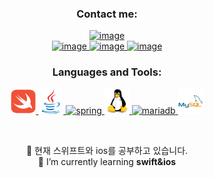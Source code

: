 <h3 align="center">Contact me:</h3>
<p align="center">
<a href="mailto:junu0516@kakao.com">
<img src="https://img.shields.io/badge/Gmail-junu0516@kakao.com-lightgray?style=flat-square&logo=Gmail&logoColor=white&labelColor=d14836&link=mailto:junu0516@kakao.com" alt="image"/>
</a>
   <br>
<a href="https://www.instagram.com/junu0516/">
<img src="https://img.shields.io/badge/Instagram-junu0516-lightgray?style=flat-square&logo=instagram&logoColor=white&labelColor=ff69b4&link=https://www.instagram.com/junu0516/" alt="image"/>
</a>
<a href="http://qr.kakao.com/talk/a1jeWLUbSSgUxwgu9EVSdXshY5g-">
<img src="https://img.shields.io/badge/Kakaotalk-junu0516-lightgray?style=flat-square&logo=kakaotalk&logoColor=white&labelColor=yellow&link=http://qr.kakao.com/talk/a1jeWLUbSSgUxwgu9EVSdXshY5g-" alt="image"/>
</a>
   <a href="https://www.linkedin.com/in/junu0516/">
<img src="https://img.shields.io/badge/LinkedIn-junu0516-lightgray?style=flat-square&logo=Linkedin&logoColor=white&labelColor=blue&link=https://www.linkedin.com/in/junu0516/" alt="image"/>
   </a>
</p>
<h3 align="center">Languages and Tools:</h3>
<p align="center"><a href="https://developer.apple.com/swift/" target="_blank" rel="noreferrer"> <img src="https://raw.githubusercontent.com/devicons/devicon/master/icons/swift/swift-original.svg" alt="swift" width="40" height="40"/> </a> <a href="https://www.java.com" target="_blank" rel="noreferrer"> <img src="https://raw.githubusercontent.com/devicons/devicon/master/icons/java/java-original.svg" alt="java" width="40" height="40"/> </a><a href="https://spring.io/" target="_blank" rel="noreferrer"> <img src="https://www.vectorlogo.zone/logos/springio/springio-icon.svg" alt="spring" width="40" height="40"/> </a> <a href="https://www.linux.org/" target="_blank" rel="noreferrer"> <img src="https://raw.githubusercontent.com/devicons/devicon/master/icons/linux/linux-original.svg" alt="linux" width="40" height="40"/> </a> <a href="https://mariadb.org/" target="_blank" rel="noreferrer"> <img src="https://www.vectorlogo.zone/logos/mariadb/mariadb-icon.svg" alt="mariadb" width="40" height="40"/> </a> <a href="https://www.mysql.com/" target="_blank" rel="noreferrer"> <img src="https://raw.githubusercontent.com/devicons/devicon/master/icons/mysql/mysql-original-wordmark.svg" alt="mysql" width="40" height="40"/> </a>   </p>
   <br>
<p align="center">
   <span>🌱 현재 스위프트와 ios를 공부하고 있습니다.</span><br>
   <span>🌱 I’m currently learning <b>swift&ios</b></span>
 </p>
<!--  <p align="center">  
   <img src="https://camo.githubusercontent.com/d3e6d4833b5ed405cb2ec00f572421142229bef1e7fb165d9c3b7327765ada93/68747470733a2f2f6769746875622d726561646d652d73746174732e76657263656c2e6170702f6170693f757365726e616d653d6a756e7530353136" alt="My GitHub stats" data-canonical-src="https://github-readme-stats.vercel.app/api?username=junu0516" style="max-width: 100%;">
 
   
   </p> -->

<!--
<h3 align="left">Connect with me:</h3>
<p align="left">
<a href="https://linkedin.com/in/junu0516" target="blank"><img align="center" src="https://raw.githubusercontent.com/rahuldkjain/github-profile-readme-generator/master/src/images/icons/Social/linked-in-alt.svg" alt="junu0516" height="30" width="40" /></a>
<a href="https://instagram.com/junu0516" target="blank"><img align="center" src="https://raw.githubusercontent.com/rahuldkjain/github-profile-readme-generator/master/src/images/icons/Social/instagram.svg" alt="junu0516" height="30" width="40" /></a>
</p>
-->

